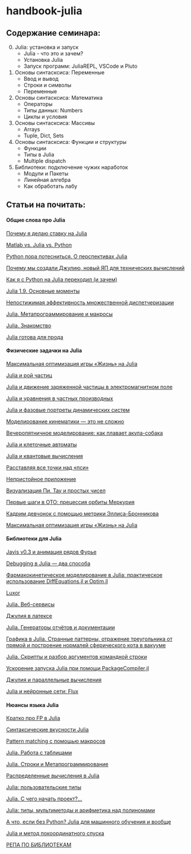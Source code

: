 # handbook-julia

## Содержание семинара:

0. Julia: установка и запуск
    - Julia - что это и зачем?
    - Установка Julia
    - Запуск программ: JuliaREPL, VSCode и Pluto
1. Основы синтасксиса: Переменные
    - Ввод и вывод
    - Строки и символы
    - Переменные
2. Основы синтасксиса: Математика
    - Операторы
    - Типы данных: Numbers
    - Циклы и условия
3. Основы синтасксиса: Массивы
    - Arrays
    - Tuple, Dict, Sets
4. Основы синтасксиса: Функции и структуры
    - Функции
    - Типы в Julia
    - Multiple dispatch
5. Библиотеки: подключение чужих наработок
    - Модули и Пакеты
    - Линейная алгебра
    - Как обработать лабу

## Статьи на почитать:

#### **Общие слова про Julia**

[Почему я делаю ставку на Julia](https://habr.com/ru/articles/210298/)

[Matlab vs. Julia vs. Python](https://habr.com/ru/companies/edison/articles/480716/)

[Python пора потесниться. О перспективах Julia](https://habr.com/ru/companies/piter/articles/500472/)

[Почему мы создали Джулию, новый ЯП для технических вычислений](https://habr.com/ru/articles/138577/)

[Как я с Python на Julia переходил (и зачем)](https://habr.com/ru/articles/427879/)

[Julia 1.9. Основные моменты](https://habr.com/ru/articles/735014/)

[Непостижимая эффективность множественной диспетчеризации](https://habr.com/ru/articles/468609/)

[Julia. Метапрограммирование и макросы](https://habr.com/ru/articles/796765/)

[Julia. Знакомство](https://habr.com/ru/articles/423811/)

[Julia готова для прода](https://habr.com/ru/articles/519930/)

#### **Физические задачки на Julia**

[Максимальная оптимизация игры «Жизнь» на Julia](https://habr.com/ru/articles/706228/)

[Julia и рой частиц](https://habr.com/ru/articles/440234/)

[Julia и движение заряженной частицы в электромагнитном поле](https://habr.com/ru/articles/429790/)

[Julia и уравнения в частных производных](https://habr.com/ru/articles/429218/)

[Julia и фазовые портреты динамических систем](https://habr.com/ru/articles/428984/)

[Моделирование кинематики — это не сложно](https://habr.com/ru/articles/313138/)

[Вечеропятничное моделирование: как плавает акула-собака](https://habr.com/ru/articles/576598/)

[Julia и клеточные автоматы](https://habr.com/ru/articles/490454/)

[Julia и квантовые вычисления](https://habr.com/ru/articles/493380/)

[Расставляя все точки над «пси»](https://habr.com/ru/articles/501858/)

[Непристойное приложение](https://habr.com/ru/articles/508644/)

[Визуализация Пи, Тау и простых чисел](https://habr.com/ru/articles/531050/)

[Первые шаги в ОТО: прецессия орбиты Меркурия](https://habr.com/ru/articles/572164/)

[Кадрим девчонок с помощью метрики Эллиса-Бронникова](https://habr.com/ru/articles/573666/)

[Максимальная оптимизация игры «Жизнь» на Julia](https://habr.com/ru/articles/706228/)

#### **Библиотеки для Julia**

[Javis v0.3 и анимация рядов Фурье](https://habr.com/ru/articles/530652/)

[Debugging в Julia — два способа](https://habr.com/ru/articles/531776/)

[Фармакокинетическое моделирование в Julia: практическое использование DiffEquations.jl и Optim.jl](https://habr.com/ru/articles/508084/)

[Luxor](https://habr.com/ru/articles/459842/)

[Julia. Веб-сервисы](https://habr.com/ru/articles/449338/)

[Джулия в латексе](https://habr.com/ru/articles/448096/)

[Julia. Генераторы отчётов и документации](https://habr.com/ru/articles/439442/)

[Графика в Julia. Странные паттерны, отражение треугольника от прямой и построение нормалей сферического кота в вакууме](https://habr.com/ru/articles/426387/)

[Julia. Скрипты и разбор аргументов командной строки](https://habr.com/ru/articles/430942/)

[Ускорение запуска Julia при помощи PackageCompiler.jl](https://habr.com/ru/articles/451068/)

[Джулия и параллельные вычисления](https://habr.com/ru/articles/454998/)

[Julia и нейронные сети: Flux](https://habr.com/ru/articles/474084/)

#### **Нюансы языка Julia**

[Кратко про FP в Julia](https://habr.com/ru/companies/otus/articles/794819/)

[Синтаксические вкусности Julia](https://habr.com/ru/articles/502428/)

[Pattern matching с помощью макросов](https://habr.com/ru/articles/242201/)

[Julia. Работа с таблицами](https://habr.com/ru/articles/429994/)

[Julia. Строки и Метапрограммирование](https://habr.com/ru/articles/431438/)

[Распределенные вычисления в Julia](https://habr.com/ru/articles/455846/)

[Julia: пользовательские типы](https://habr.com/ru/articles/463857/)

[Julia. С чего начать проект?…](https://habr.com/ru/articles/473290/)

[Julia: типы, мультиметоды и арифметика над полиномами](https://habr.com/ru/articles/450628/)

[А что, если без Python? Julia для машинного обучения и вообще](https://habr.com/ru/companies/oleg-bunin/articles/476114/)

[Julia и метод покоординатного спуска](https://habr.com/ru/articles/439900/)

[РЕПА ПО БИБЛИОТЕКАМ](https://github.com/YermolenkoIgor/Julia_tutorial_rus)